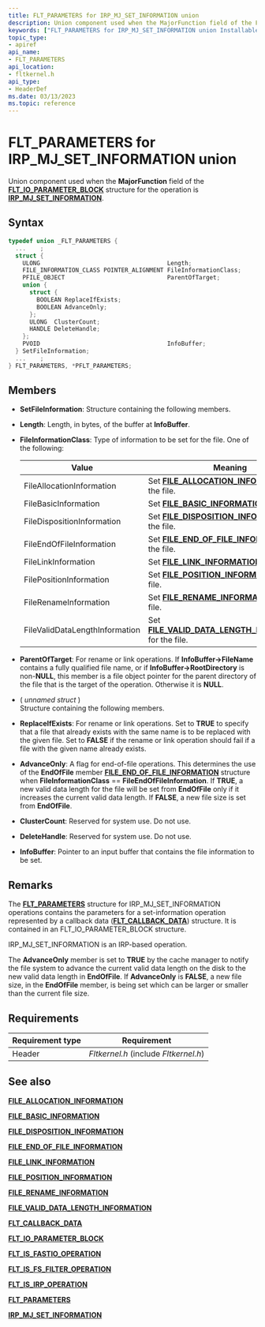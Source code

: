 ```yaml
---
title: FLT_PARAMETERS for IRP_MJ_SET_INFORMATION union
description: Union component used when the MajorFunction field of the FLT_IO_PARAMETER_BLOCK structure for the operation is IRP_MJ_SET_INFORMATION.
keywords: ["FLT_PARAMETERS for IRP_MJ_SET_INFORMATION union Installable File System Drivers", "FLT_PARAMETERS union Installable File System Drivers", "PFLT_PARAMETERS union pointer Installable File System Drivers"]
topic_type:
- apiref
api_name:
- FLT_PARAMETERS
api_location:
- fltkernel.h
api_type:
- HeaderDef
ms.date: 03/13/2023
ms.topic: reference
---
```


# FLT_PARAMETERS for IRP_MJ_SET_INFORMATION union

Union component used when the **MajorFunction** field of the [**FLT_IO_PARAMETER_BLOCK**](/windows-hardware/drivers/ddi/fltkernel/ns-fltkernel-_flt_io_parameter_block) structure for the operation is [**IRP_MJ_SET_INFORMATION**](irp-mj-set-information.md).

## Syntax

``` C
typedef union _FLT_PARAMETERS {
  ...    ;
  struct {
    ULONG                                    Length;
    FILE_INFORMATION_CLASS POINTER_ALIGNMENT FileInformationClass;
    PFILE_OBJECT                             ParentOfTarget;
    union {
      struct {
        BOOLEAN ReplaceIfExists;
        BOOLEAN AdvanceOnly;
      };
      ULONG  ClusterCount;
      HANDLE DeleteHandle;
    };
    PVOID                                    InfoBuffer;
  } SetFileInformation;
  ...    ;
} FLT_PARAMETERS, *PFLT_PARAMETERS;
```

## Members

- **SetFileInformation**: Structure containing the following members.

- **Length**: Length, in bytes, of the buffer at **InfoBuffer**.

- **FileInformationClass**: Type of information to be set for the file. One of the following:

  | Value | Meaning |
  | ----- | ------- |
  | FileAllocationInformation | Set [**FILE_ALLOCATION_INFORMATION**](/windows-hardware/drivers/ddi/ntifs/ns-ntifs-_file_allocation_information) for the file. |
  | FileBasicInformation | Set [**FILE_BASIC_INFORMATION**](/windows-hardware/drivers/ddi/wdm/ns-wdm-_file_basic_information) for the file. |
  | FileDispositionInformation | Set [**FILE_DISPOSITION_INFORMATION**](/windows-hardware/drivers/ddi/ntddk/ns-ntddk-_file_disposition_information) for the file. |
  | FileEndOfFileInformation | Set [**FILE_END_OF_FILE_INFORMATION**](/windows-hardware/drivers/ddi/ntddk/ns-ntddk-_file_end_of_file_information) for the file. |
  | FileLinkInformation | Set [**FILE_LINK_INFORMATION**](/windows-hardware/drivers/ddi/ntifs/ns-ntifs-_file_link_information) for the file. |
  | FilePositionInformation | Set [**FILE_POSITION_INFORMATION**](/windows-hardware/drivers/ddi/wdm/ns-wdm-_file_position_information) for the file. |
  | FileRenameInformation | Set [**FILE_RENAME_INFORMATION**](/windows-hardware/drivers/ddi/ntifs/ns-ntifs-_file_rename_information) for the file. |
  | FileValidDataLengthInformation | Set [**FILE_VALID_DATA_LENGTH_INFORMATION**](/windows-hardware/drivers/ddi/ntddk/ns-ntddk-_file_valid_data_length_information) for the file. |

- **ParentOfTarget**: For rename or link operations. If **InfoBuffer-&gt;FileName** contains a fully qualified file name, or if **InfoBuffer-&gt;RootDirectory** is non-**NULL**, this member is a file object pointer for the parent directory of the file that is the target of the operation. Otherwise it is **NULL**.

- ( *unnamed struct* )  
Structure containing the following members.

- **ReplaceIfExists**: For rename or link operations. Set to **TRUE** to specify that a file that already exists with the same name is to be replaced with the given file. Set to **FALSE** if the rename or link operation should fail if a file with the given name already exists.

- **AdvanceOnly**: A flag for end-of-file operations. This determines the use of the **EndOfFile** member [**FILE_END_OF_FILE_INFORMATION**](/windows-hardware/drivers/ddi/ntddk/ns-ntddk-_file_end_of_file_information) structure when **FileInformationClass** == **FileEndOfFileInformation**. If **TRUE**, a new valid data length for the file will be set from **EndOfFile** only if it increases the current valid data length. If **FALSE**, a new file size is set from **EndOfFile**.

- **ClusterCount**: Reserved for system use. Do not use.

- **DeleteHandle**: Reserved for system use. Do not use.

- **InfoBuffer**: Pointer to an input buffer that contains the file information to be set.

## Remarks

The [**FLT_PARAMETERS**](/windows-hardware/drivers/ddi/fltkernel/ns-fltkernel-_flt_parameters) structure for IRP_MJ_SET_INFORMATION operations contains the parameters for a set-information operation represented by a callback data ([**FLT_CALLBACK_DATA**](/windows-hardware/drivers/ddi/fltkernel/ns-fltkernel-_flt_callback_data)) structure. It is contained in an FLT_IO_PARAMETER_BLOCK structure.

IRP_MJ_SET_INFORMATION is an IRP-based operation.

The **AdvanceOnly** member is set to **TRUE** by the cache manager to notify the file system to advance the current valid data length on the disk to the new valid data length in **EndOfFile**. If **AdvanceOnly** is **FALSE**, a new file size, in the **EndOfFile** member, is being set which can be larger or smaller than the current file size.

## Requirements

| Requirement type | Requirement |
| ---------------- | ----------- |
| Header | *Fltkernel.h* (include *Fltkernel.h*) |

## See also

[**FILE_ALLOCATION_INFORMATION**](/windows-hardware/drivers/ddi/ntifs/ns-ntifs-_file_allocation_information)

[**FILE_BASIC_INFORMATION**](/windows-hardware/drivers/ddi/wdm/ns-wdm-_file_basic_information)

[**FILE_DISPOSITION_INFORMATION**](/windows-hardware/drivers/ddi/ntddk/ns-ntddk-_file_disposition_information)

[**FILE_END_OF_FILE_INFORMATION**](/windows-hardware/drivers/ddi/ntddk/ns-ntddk-_file_end_of_file_information)

[**FILE_LINK_INFORMATION**](/windows-hardware/drivers/ddi/ntifs/ns-ntifs-_file_link_information)

[**FILE_POSITION_INFORMATION**](/windows-hardware/drivers/ddi/wdm/ns-wdm-_file_position_information)

[**FILE_RENAME_INFORMATION**](/windows-hardware/drivers/ddi/ntifs/ns-ntifs-_file_rename_information)

[**FILE_VALID_DATA_LENGTH_INFORMATION**](/windows-hardware/drivers/ddi/ntddk/ns-ntddk-_file_valid_data_length_information)

[**FLT_CALLBACK_DATA**](/windows-hardware/drivers/ddi/fltkernel/ns-fltkernel-_flt_callback_data)

[**FLT_IO_PARAMETER_BLOCK**](/windows-hardware/drivers/ddi/fltkernel/ns-fltkernel-_flt_io_parameter_block)

[**FLT_IS_FASTIO_OPERATION**](/windows-hardware/drivers/ddi/index)

[**FLT_IS_FS_FILTER_OPERATION**](/previous-versions/ff544648(v=vs.85))

[**FLT_IS_IRP_OPERATION**](/previous-versions/ff544654(v=vs.85))

[**FLT_PARAMETERS**](/windows-hardware/drivers/ddi/fltkernel/ns-fltkernel-_flt_parameters)

[**IRP_MJ_SET_INFORMATION**](irp-mj-set-information.md)
